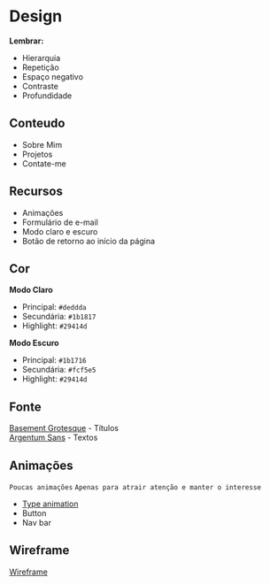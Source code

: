 # Design

**Lembrar:**
- Hierarquia
- Repetição
- Espaço negativo
- Contraste
- Profundidade

## Conteudo

* Sobre Mim
* Projetos
* Contate-me

## Recursos

* Animações
* Formulário de e-mail
* Modo claro e escuro
* Botão de retorno ao início da página

## Cor
**Modo Claro**
* Principal: `#deddda`
* Secundária: `#1b1817`
* Highlight: `#29414d`

**Modo Escuro**
* Principal: `#1b1716`
* Secundária: `#fcf5e5`
* Highlight: `#29414d`

## Fonte

[Basement Grotesque](https://fontesk.com/basement-grotesque-font/) - Títulos
<br>
[Argentum Sans](https://www.1001fonts.com/argentum-sans-font.html) - Textos

## Animações

`Poucas animações`
`Apenas para atrair atenção e manter o interesse`

* [Type animation](https://www.codesdope.com/blog/article/12-creative-css-and-javascript-text-typing-animati/)
* Button
* Nav bar

## Wireframe

[Wireframe](https://www.figma.com/file/vGprajlKSEGLxGsvtbcTRR/Site-pesoal?node-id=0%3A1)
